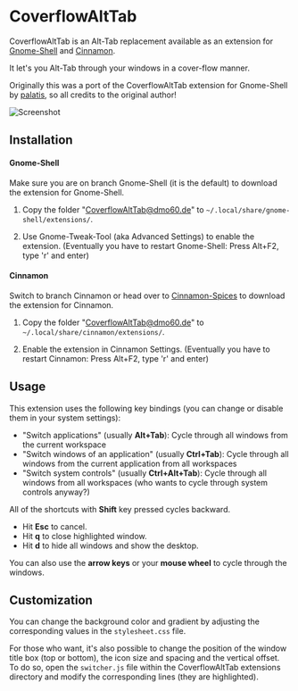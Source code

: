 CoverflowAltTab
================

CoverflowAltTab is an Alt-Tab replacement available as an extension for [Gnome-Shell](http://www.gnome.org/gnome-3/) and [Cinnamon](http://cinnamon.linuxmint.com/).

It let's you Alt-Tab through your windows in a cover-flow manner.

Originally this was a port of the CoverflowAltTab extension for Gnome-Shell by [palatis](http://code.google.com/p/gnome-shell-extensions-coverflowalttab/), so all credits to the original author!



![Screenshot](http://www.dmo60.de/CoverflowAltTabScreenshotkleinneu.jpg)



Installation
-------------

#### Gnome-Shell ####

Make sure you are on branch Gnome-Shell (it is the default) to download the extension for Gnome-Shell.

  1. Copy the folder "CoverflowAltTab@dmo60.de" to `~/.local/share/gnome-shell/extensions/`.
		
  2. Use Gnome-Tweak-Tool (aka Advanced Settings) to enable the extension. (Eventually you have to restart Gnome-Shell: Press Alt+F2, type 'r' and enter)
	

#### Cinnamon ####

Switch to branch Cinnamon or head over to [Cinnamon-Spices](http://cinnamon-spices.linuxmint.com/extensions/view/3) to download the extension for Cinnamon. 

  1. Copy the folder "CoverflowAltTab@dmo60.de" to `~/.local/share/cinnamon/extensions/`.
	
  2. Enable the extension in Cinnamon Settings. (Eventually you have to restart Cinnamon: Press Alt+F2, type 'r' and enter)
	 
	 

Usage
------

This extension uses the following key bindings (you can change or disable them in your system settings):

  - "Switch applications" (usually **Alt+Tab**): Cycle through all windows from the current workspace
  - "Switch windows of an application" (usually **Ctrl+Tab**): Cycle through all windows from the current application from all workspaces
  - "Switch system controls" (usually **Ctrl+Alt+Tab**): Cycle through all windows from all workspaces (who wants to cycle through system controls anyway?)
    
All of the shortcuts with **Shift** key pressed cycles backward.

  - Hit **Esc** to cancel.
  - Hit **q** to close highlighted window.
  - Hit **d** to hide all windows and show the desktop.

You can also use the **arrow keys** or your **mouse wheel** to cycle through the windows. 



Customization
--------------

You can change the background color and gradient by adjusting the corresponding values in the `stylesheet.css` file.

For those who want, it's also possible to change the position of the window title box (top or bottom), the icon size and spacing and the vertical offset.
To do so, open the `switcher.js` file within the CoverflowAltTab extensions directory and modify the corresponding lines (they are highlighted). 
